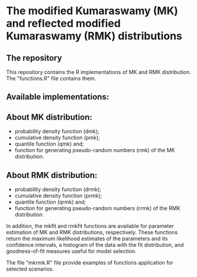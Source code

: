   <div>
  <h1> The modified Kumaraswamy (MK) and reflected modified Kumaraswamy (RMK) distributions </h1> 
</div>

<div>
  <h2> The repository </h2> 
</div>
This repository contains the R implementations of MK and RMK distribution. The "functions.R" file contains them.

<h2> Available implementations: </h2>

<h2>About MK distribution:</h2>

<ul>
  <li>probability density function (dmk);</li>
  <li>cumulative density function (pmk);</li>
  <li>quantile function (qmk) and;</li>
  <li>function for generating pseudo-random numbers (rmk) of the MK distribution.</li>
</ul>  

<h2>About RMK distribution:</h2>

<ul>
  <li>probability density function (drmk);</li>
  <li>cumulative density function (prmk);</li>
  <li>quantile function (qrmk) and;</li>
  <li>function for generating pseudo-random numbers (rrmk) of the RMK distribution.</li>
</ul>  

In addition, the mkfit and rmkfit functions are available for parameter estimation of MK and RMK distributions, respectively. These functions return the maximum likelihood estimates of the parameters and its confidence intervals, a histogram of the data with the fit distribution, and goodness-of-fit measures useful for model selection.

The file "mkrmk.R" file provide examples of functions application for selected scenarios. 
